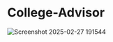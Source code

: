 # College-Advisor



![Screenshot 2025-02-27 191544](https://github.com/user-attachments/assets/b519e8c4-6ac5-497d-955f-83b12655262d)
